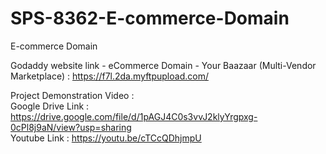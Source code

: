 # SPS-8362-E-commerce-Domain
E-commerce Domain

Godaddy website link - eCommerce Domain - Your Baazaar (Multi-Vendor Marketplace) : https://f7l.2da.myftpupload.com/

Project Demonstration Video :<br>
Google Drive Link : https://drive.google.com/file/d/1pAGJ4C0s3vvJ2klyYrgpxg-0cPl8j9aN/view?usp=sharing <br>
Youtube Link : https://youtu.be/cTCcQDhjmpU
